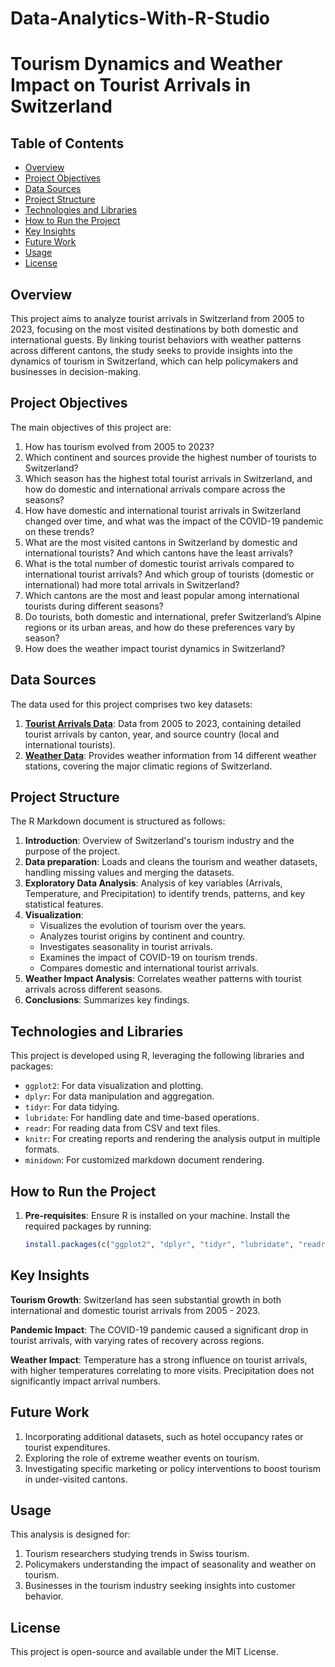 # Data-Analytics-With-R-Studio

# Tourism Dynamics and Weather Impact on Tourist Arrivals in Switzerland

## Table of Contents
- [Overview](#overview)
- [Project Objectives](#project-objectives)
- [Data Sources](#data-sources)
- [Project Structure](#project-structure)
- [Technologies and Libraries](#technologies-and-libraries)
- [How to Run the Project](#how-to-run-the-project)
- [Key Insights](#key-insights)
- [Future Work](#future-work)
- [Usage](#usage)
- [License](#license)

## Overview
This project aims to analyze tourist arrivals in Switzerland from 2005 to 2023, focusing on the most visited destinations by both domestic and international guests. By linking tourist behaviors with weather patterns across different cantons, the study seeks to provide insights into the dynamics of tourism in Switzerland, which can help policymakers and businesses in decision-making.

## Project Objectives
The main objectives of this project are:
1. How has tourism evolved from 2005 to 2023?
2. Which continent and sources provide the highest number of tourists to Switzerland?
3. Which season has the highest total tourist arrivals in Switzerland, and how do domestic and international arrivals compare across the seasons?
4. How have domestic and international tourist arrivals in Switzerland changed over time, and what was the impact of the COVID-19 pandemic on these trends?
5. What are the most visited cantons in Switzerland by domestic and international tourists? And which cantons have the least arrivals?
6. What is the total number of domestic tourist arrivals compared to international tourist arrivals? And which group of tourists (domestic or international) had more total arrivals in Switzerland?
7. Which cantons are the most and least popular among international tourists during different seasons?
8. Do tourists, both domestic and international, prefer Switzerland’s Alpine regions or its urban areas, and how do these preferences vary by season?
9. How does the weather impact tourist dynamics in Switzerland?

## Data Sources
The data used for this project comprises two key datasets:
1. [**Tourist Arrivals Data**](https://www.pxweb.bfs.admin.ch/pxweb/en/px-x-1003020000_102/-/px-x-1003020000_102.px/): Data from 2005 to 2023, containing detailed tourist arrivals by canton, year, and source country (local and international tourists).
2. [**Weather Data**](https://www.meteoswiss.admin.ch/#tab=forecast-map): Provides weather information from 14 different weather stations, covering the major climatic regions of Switzerland.

## Project Structure
The R Markdown document is structured as follows:
1. **Introduction**: Overview of Switzerland's tourism industry and the purpose of the project.
2. **Data preparation**: Loads and cleans the tourism and weather datasets, handling missing values and merging the datasets.
3. **Exploratory Data Analysis**: Analysis of key variables (Arrivals, Temperature, and Precipitation) to identify trends, patterns, and key statistical features.
4. **Visualization**:
    - Visualizes the evolution of tourism over the years.
    - Analyzes tourist origins by continent and country.
    - Investigates seasonality in tourist arrivals.
    - Examines the impact of COVID-19 on tourism trends.
    - Compares domestic and international tourist arrivals.
5. **Weather Impact Analysis**: Correlates weather patterns with tourist arrivals across different seasons.
6. **Conclusions**: Summarizes key findings.

## Technologies and Libraries
This project is developed using R, leveraging the following libraries and packages:
- `ggplot2`: For data visualization and plotting.
- `dplyr`: For data manipulation and aggregation.
- `tidyr`: For data tidying.
- `lubridate`: For handling date and time-based operations.
- `readr`: For reading data from CSV and text files.
- `knitr`: For creating reports and rendering the analysis output in multiple formats.
- `minidown`: For customized markdown document rendering.

## How to Run the Project
1. **Pre-requisites**: Ensure R is installed on your machine. Install the required packages by running:
   ```R
   install.packages(c("ggplot2", "dplyr", "tidyr", "lubridate", "readr", "knitr", "minidown"))
   
## Key Insights
**Tourism Growth**: Switzerland has seen substantial growth in both international and domestic tourist arrivals from 2005 - 2023.

**Pandemic Impact**: The COVID-19 pandemic caused a significant drop in tourist arrivals, with varying rates of recovery across regions.

**Weather Impact**: Temperature has a strong influence on tourist arrivals, with higher temperatures correlating to more visits. Precipitation does not significantly impact arrival numbers.

## Future Work
1. Incorporating additional datasets, such as hotel occupancy rates or tourist expenditures.
2. Exploring the role of extreme weather events on tourism.
3. Investigating specific marketing or policy interventions to boost tourism in under-visited cantons.

## Usage
This analysis is designed for:

1. Tourism researchers studying trends in Swiss tourism.
2. Policymakers understanding the impact of seasonality and weather on tourism.
3. Businesses in the tourism industry seeking insights into customer behavior.

## License
This project is open-source and available under the MIT License.
